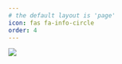 ```yaml
---
# the default layout is 'page'
icon: fas fa-info-circle
order: 4
---
```


<a href="https://steamcommunity.com/id/kjw202288/" target="_blank"><img src="https://img.shields.io/badge/Steam-000000?style=flat-square&logo=Steam&logoColor=White"/></a>
